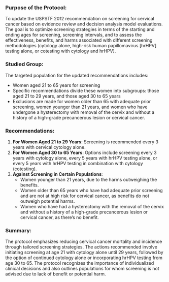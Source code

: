 ### Purpose of the Protocol:
To update the USPSTF 2012 recommendation on screening for cervical cancer based on evidence review and decision analysis model evaluations. The goal is to optimize screening strategies in terms of the starting and ending ages for screening, screening intervals, and to assess the effectiveness, benefits, and harms associated with different screening methodologies (cytology alone, high-risk human papillomavirus [hrHPV] testing alone, or cotesting with cytology and hrHPV).

### Studied Group:
The targeted population for the updated recommendations includes:
- Women aged 21 to 65 years for screening
- Specific recommendations divide these women into subgroups: those aged 21 to 29 years, and those aged 30 to 65 years
- Exclusions are made for women older than 65 with adequate prior screening, women younger than 21 years, and women who have undergone a hysterectomy with removal of the cervix and without a history of a high-grade precancerous lesion or cervical cancer.

### Recommendations:
1. **For Women Aged 21 to 29 Years**: Screening is recommended every 3 years with cervical cytology alone.
2. **For Women Aged 30 to 65 Years**: Options include screening every 3 years with cytology alone, every 5 years with hrHPV testing alone, or every 5 years with hrHPV testing in combination with cytology (cotesting).
3. **Against Screening in Certain Populations**:
   - Women younger than 21 years, due to the harms outweighing the benefits.
   - Women older than 65 years who have had adequate prior screening and are not at high risk for cervical cancer, as benefits do not outweigh potential harms.
   - Women who have had a hysterectomy with the removal of the cervix and without a history of a high-grade precancerous lesion or cervical cancer, as there’s no benefit.

### Summary:
The protocol emphasizes reducing cervical cancer mortality and incidence through tailored screening strategies. The actions recommended involve initiating screening at age 21 with cytology alone until 29 years, followed by the option of continued cytology alone or incorporating hrHPV testing from age 30 to 65. The protocol recognizes the importance of individualized clinical decisions and also outlines populations for whom screening is not advised due to lack of benefit or potential harm.
